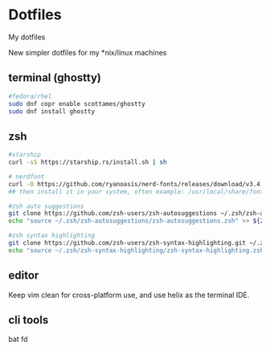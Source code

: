 # Dotfiles
My dotfiles

New simpler dotfiles for my *nix/linux machines

## terminal (ghostty)
```sh
#fedora/rhel
sudo dnf copr enable scottames/ghostty
sudo dnf install ghostty
```

## zsh
```sh
#starship
curl -sS https://starship.rs/install.sh | sh

# nerdfont
curl -O https://github.com/ryanoasis/nerd-fonts/releases/download/v3.4.0/Meslo.zip
## then install it in your system, often example: /usr/local/share/fonts/

#zsh auto suggestions
git clone https://github.com/zsh-users/zsh-autosuggestions ~/.zsh/zsh-autosuggestions
echo "source ~/.zsh/zsh-autosuggestions/zsh-autosuggestions.zsh" >> ${ZSOTDIR:-$HOME}/.zshrc

#zsh syntax highlighting
git clone https://github.com/zsh-users/zsh-syntax-highlighting.git ~/.zsh/zsh-syntax-highlighting
echo "source ~/.zsh/zsh-syntax-highlighting/zsh-syntax-highlighting.zsh" >> ${ZDOTDIR:-$HOME}/.zshrc
```

## editor
Keep vim clean for cross-platform use, and use helix as the terminal IDE.

## cli tools
bat
fd
